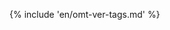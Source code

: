 <!-- section: tags (ver) -->

{% include 'en/omt-ver-tags.md' %}

<!-- this adds a section about fixing tag issues -->



